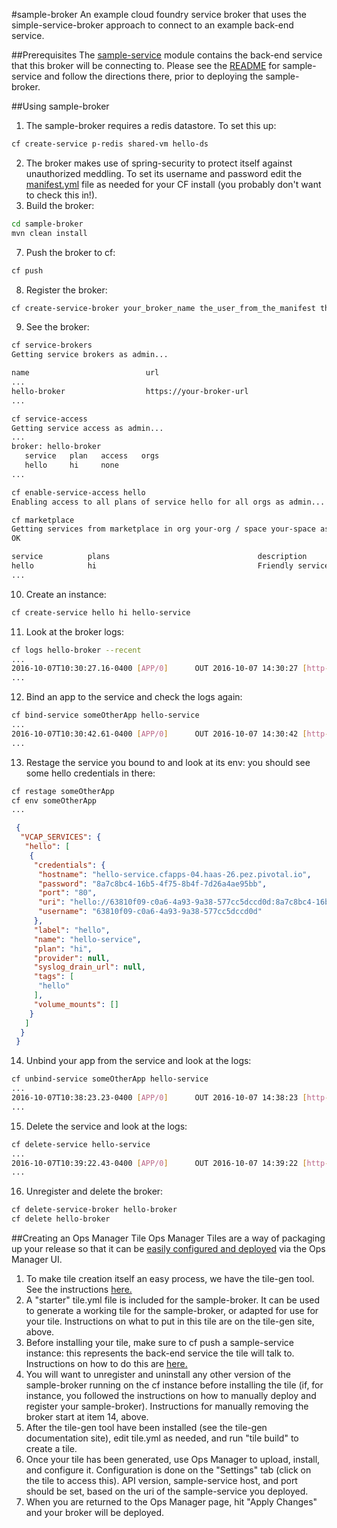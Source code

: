 #sample-broker
An example cloud foundry service broker that uses the simple-service-broker approach to connect to an example back-end service.

##Prerequisites
The [sample-service](https://github.com/cf-platform-eng/simple-service-broker/tree/master/sample-service) module contains the back-end service that this broker will be connecting to. Please see the [README](https://github.com/cf-platform-eng/simple-service-broker/blob/master/sample-broker/README.md) for sample-service and follow the directions there, prior to deploying the sample-broker.
  
##Using sample-broker
1. The sample-broker requires a redis datastore. To set this up:
  
  ```bash
  cf create-service p-redis shared-vm hello-ds
  ```
2. The broker makes use of spring-security to protect itself against unauthorized meddling. To set its username and password edit the [manifest.yml](https://github.com/cf-platform-eng/simple-service-broker/blob/master/sample-broker/manifest.yml) file as needed for your CF install (you probably don't want to check this in!).
1. Build the broker:
  
  ```bash
  cd sample-broker
  mvn clean install
  ```
7. Push the broker to cf:
  
  ```bash
  cf push
  ```
8. Register the broker:
  
  ```bash
  cf create-service-broker your_broker_name the_user_from_the_manifest the_password_from_the_manifest https://uri.of.your.broker.app
  ```
9. See the broker:
  
  ```bash
  cf service-brokers
  Getting service brokers as admin...
  
  name                          url
  ...
  hello-broker                  https://your-broker-url
  ...
  
  cf service-access
  Getting service access as admin...
  ...
  broker: hello-broker
     service   plan   access   orgs
     hello     hi     none
  ...
  
  cf enable-service-access hello
  Enabling access to all plans of service hello for all orgs as admin...

  cf marketplace
  Getting services from marketplace in org your-org / space your-space as you...
  OK
  
  service          plans                                 description
  hello            hi                                    Friendly service that greets you
  ...
  ```
10. Create an instance:
  
  ```bash
  cf create-service hello hi hello-service
  ```
11. Look at the broker logs:
  
  ```bash
  cf logs hello-broker --recent
  ...
  2016-10-07T10:30:27.16-0400 [APP/0]      OUT 2016-10-07 14:30:27 [http-nio-8080-exec-7] INFO  i.p.c.s.service.InstanceService - creating service instance: 727b9a....
  ...
  ```
12. Bind an app to the service and check the logs again:
  
  ```bash
  cf bind-service someOtherApp hello-service
  ...
  2016-10-07T10:30:42.61-0400 [APP/0]      OUT 2016-10-07 14:30:42 [http-nio-8080-exec-8] INFO  i.p.c.s.service.BindingService - creating binding for service instance: 727b9a....
  ...
  ```
13. Restage the service you bound to and look at its env: you should see some hello credentials in there:
  
  ```bash
  cf restage someOtherApp
  cf env someOtherApp
  ...
  ```
  ```json
   {
    "VCAP_SERVICES": {
     "hello": [
      {
       "credentials": {
        "hostname": "hello-service.cfapps-04.haas-26.pez.pivotal.io",
        "password": "8a7c8bc4-16b5-4f75-8b4f-7d26a4ae95bb",
        "port": "80",
        "uri": "hello://63810f09-c0a6-4a93-9a38-577cc5dccd0d:8a7c8bc4-16b5-4f75-8b4f-7d26a4ae95bb@hello-service.cfapps-04.haas-26.pez.pivotal.io:80",
        "username": "63810f09-c0a6-4a93-9a38-577cc5dccd0d"
       },
       "label": "hello",
       "name": "hello-service",
       "plan": "hi",
       "provider": null,
       "syslog_drain_url": null,
       "tags": [
        "hello"
       ],
       "volume_mounts": []
      }
     ]
    }
   }
  ```
14. Unbind your app from the service and look at the logs:
  
  ```bash
  cf unbind-service someOtherApp hello-service
  ...
  2016-10-07T10:38:23.23-0400 [APP/0]      OUT 2016-10-07 14:38:23 [http-nio-8080-exec-5] INFO  i.p.cf.servicebroker.HelloBroker - deprovisioning user: 63810f0...
  ...
  ```
15. Delete the service and look at the logs:
  
  ```bash
  cf delete-service hello-service
  ...
  2016-10-07T10:39:22.43-0400 [APP/0]      OUT 2016-10-07 14:39:22 [http-nio-8080-exec-7] INFO  i.p.c.s.service.InstanceService - starting service instance delete: 727b9a...
  ...
  ```
16. Unregister and delete the broker:
  
  ```bash
  cf delete-service-broker hello-broker
  cf delete hello-broker
  ```
 
##Creating an Ops Manager Tile
Ops Manager Tiles are a way of packaging up your release so that it can be [easily configured and deployed](https://docs.pivotal.io/partners/deploying-with-ops-man-tile.html) via the Ops Manager UI.

1. To make tile creation itself an easy process, we have the tile-gen tool. See the instructions [here.](https://github.com/cf-platform-eng/tile-generator)
1. A "starter" tile.yml file is included for the sample-broker. It can be used to generate a working tile for the sample-broker, or adapted for use for your tile. Instructions on what to put in this tile are on the tile-gen site, above.
1. Before installing your tile, make sure to cf push a sample-service instance: this represents the back-end service the tile will talk to. Instructions on how to do this are [here.](https://github.com/cf-platform-eng/simple-service-broker/blob/master/sample-service/README.md)
1. You will want to unregister and uninstall any other version of the sample-broker running on the cf instance before installing the tile (if, for instance, you followed the instructions on how to manually deploy and register your sample-broker). Instructions for manually removing the broker start at item 14, above.
1. After the tile-gen tool have been installed (see the tile-gen documentation site), edit tile.yml as needed, and run "tile build" to create a tile.
1. Once your tile has been generated, use Ops Manager to upload, install, and configure it. Configuration is done on the "Settings" tab (click on the tile to access this). API version, sample-service host, and port should be set, based on the uri of the sample-service you deployed.
1. When you are returned to the Ops Manager page, hit "Apply Changes" and your broker will be deployed.